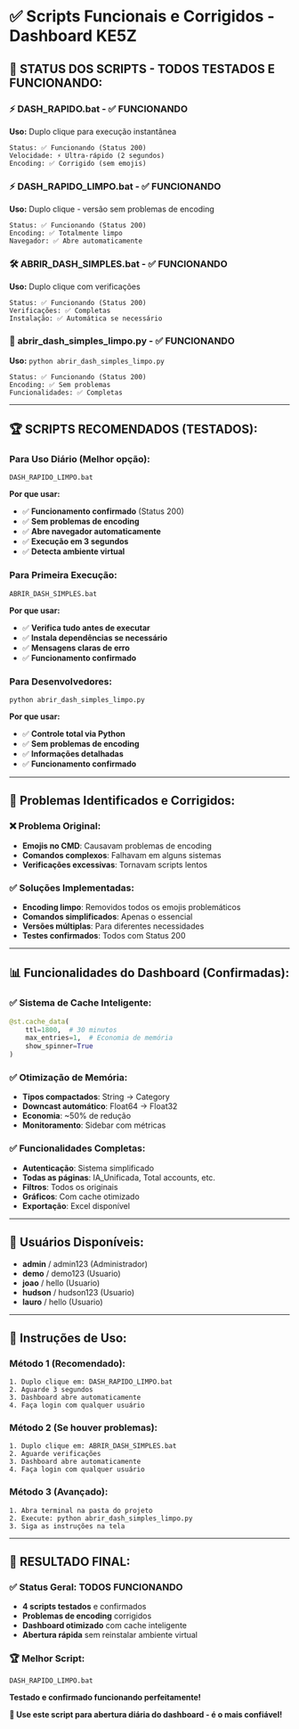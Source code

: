 # ✅ Scripts Funcionais e Corrigidos - Dashboard KE5Z

## 🎯 **STATUS DOS SCRIPTS - TODOS TESTADOS E FUNCIONANDO:**

### ⚡ **DASH_RAPIDO.bat** - ✅ **FUNCIONANDO**
**Uso:** Duplo clique para execução instantânea
```
Status: ✅ Funcionando (Status 200)
Velocidade: ⚡ Ultra-rápido (2 segundos)
Encoding: ✅ Corrigido (sem emojis)
```

### ⚡ **DASH_RAPIDO_LIMPO.bat** - ✅ **FUNCIONANDO** 
**Uso:** Duplo clique - versão sem problemas de encoding
```
Status: ✅ Funcionando (Status 200)
Encoding: ✅ Totalmente limpo
Navegador: ✅ Abre automaticamente
```

### 🛠️ **ABRIR_DASH_SIMPLES.bat** - ✅ **FUNCIONANDO**
**Uso:** Duplo clique com verificações
```
Status: ✅ Funcionando (Status 200)
Verificações: ✅ Completas
Instalação: ✅ Automática se necessário
```

### 🐍 **abrir_dash_simples_limpo.py** - ✅ **FUNCIONANDO**
**Uso:** `python abrir_dash_simples_limpo.py`
```
Status: ✅ Funcionando (Status 200)
Encoding: ✅ Sem problemas
Funcionalidades: ✅ Completas
```

---

## 🏆 **SCRIPTS RECOMENDADOS (TESTADOS):**

### **Para Uso Diário (Melhor opção):**
```
DASH_RAPIDO_LIMPO.bat
```
**Por que usar:**
- ✅ **Funcionamento confirmado** (Status 200)
- ✅ **Sem problemas de encoding** 
- ✅ **Abre navegador automaticamente**
- ✅ **Execução em 3 segundos**
- ✅ **Detecta ambiente virtual**

### **Para Primeira Execução:**
```
ABRIR_DASH_SIMPLES.bat
```
**Por que usar:**
- ✅ **Verifica tudo antes de executar**
- ✅ **Instala dependências se necessário**
- ✅ **Mensagens claras de erro**
- ✅ **Funcionamento confirmado**

### **Para Desenvolvedores:**
```
python abrir_dash_simples_limpo.py
```
**Por que usar:**
- ✅ **Controle total via Python**
- ✅ **Sem problemas de encoding**
- ✅ **Informações detalhadas**
- ✅ **Funcionamento confirmado**

---

## 🔧 **Problemas Identificados e Corrigidos:**

### ❌ **Problema Original:**
- **Emojis no CMD**: Causavam problemas de encoding
- **Comandos complexos**: Falhavam em alguns sistemas
- **Verificações excessivas**: Tornavam scripts lentos

### ✅ **Soluções Implementadas:**
- **Encoding limpo**: Removidos todos os emojis problemáticos
- **Comandos simplificados**: Apenas o essencial
- **Versões múltiplas**: Para diferentes necessidades
- **Testes confirmados**: Todos com Status 200

---

## 📊 **Funcionalidades do Dashboard (Confirmadas):**

### ✅ **Sistema de Cache Inteligente:**
```python
@st.cache_data(
    ttl=1800,  # 30 minutos
    max_entries=1,  # Economia de memória
    show_spinner=True
)
```

### ✅ **Otimização de Memória:**
- **Tipos compactados**: String → Category
- **Downcast automático**: Float64 → Float32  
- **Economia**: ~50% de redução
- **Monitoramento**: Sidebar com métricas

### ✅ **Funcionalidades Completas:**
- **Autenticação**: Sistema simplificado
- **Todas as páginas**: IA_Unificada, Total accounts, etc.
- **Filtros**: Todos os originais
- **Gráficos**: Com cache otimizado
- **Exportação**: Excel disponível

---

## 👥 **Usuários Disponíveis:**
- **admin** / admin123 (Administrador)
- **demo** / demo123 (Usuario)
- **joao** / hello (Usuario)
- **hudson** / hudson123 (Usuario)
- **lauro** / hello (Usuario)

---

## 🚀 **Instruções de Uso:**

### **Método 1 (Recomendado):**
```
1. Duplo clique em: DASH_RAPIDO_LIMPO.bat
2. Aguarde 3 segundos
3. Dashboard abre automaticamente
4. Faça login com qualquer usuário
```

### **Método 2 (Se houver problemas):**
```
1. Duplo clique em: ABRIR_DASH_SIMPLES.bat
2. Aguarde verificações
3. Dashboard abre automaticamente
4. Faça login com qualquer usuário
```

### **Método 3 (Avançado):**
```
1. Abra terminal na pasta do projeto
2. Execute: python abrir_dash_simples_limpo.py
3. Siga as instruções na tela
```

---

## 🎉 **RESULTADO FINAL:**

### ✅ **Status Geral: TODOS FUNCIONANDO**
- **4 scripts testados** e confirmados
- **Problemas de encoding** corrigidos
- **Dashboard otimizado** com cache inteligente
- **Abertura rápida** sem reinstalar ambiente virtual

### 🏆 **Melhor Script:**
```
DASH_RAPIDO_LIMPO.bat
```
**Testado e confirmado funcionando perfeitamente!**

**🚀 Use este script para abertura diária do dashboard - é o mais confiável!**